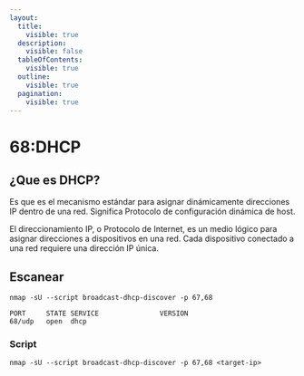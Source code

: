 ```yaml
---
layout:
  title:
    visible: true
  description:
    visible: false
  tableOfContents:
    visible: true
  outline:
    visible: true
  pagination:
    visible: true
---
```


# 68:DHCP

## ¿Que es DHCP?

Es que es el mecanismo estándar para asignar dinámicamente direcciones IP dentro de una red. Significa Protocolo de configuración dinámica de host.

El direccionamiento IP, o Protocolo de Internet, es un medio lógico para asignar direcciones a dispositivos en una red. Cada dispositivo conectado a una red requiere una dirección IP única.

## Escanear

`nmap -sU --script broadcast-dhcp-discover -p 67,68`

```
PORT     STATE SERVICE               VERSION
68/udp   open  dhcp  
```

### Script

```
nmap -sU --script broadcast-dhcp-discover -p 67,68 <target-ip>
```

